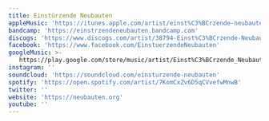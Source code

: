 ```yaml
---
title: Einstürzende Neubauten
appleMusic: 'https://itunes.apple.com/artist/einst%C3%BCrzende-neubauten/3716338'
bandcamp: 'https://einstrzendeneubauten.bandcamp.com'
discogs: 'https://www.discogs.com/artist/38794-Einst%C3%BCrzende-Neubauten'
facebook: 'https://www.facebook.com/EinstuerzendeNeubauten'
googleMusic: >-
   https://play.google.com/store/music/artist/Einst%C3%BCrzende_Neubauten?id=Aybjfmjoxyv4laihealeqt4feli
instagram: ''
soundcloud: 'https://soundcloud.com/einsturzende-neubauten'
spotify: 'https://open.spotify.com/artist/7KomCxZv6D5qCVvefwMnwB'
twitter: ''
website: 'https://neubauten.org'
youtube: ''
---
```

